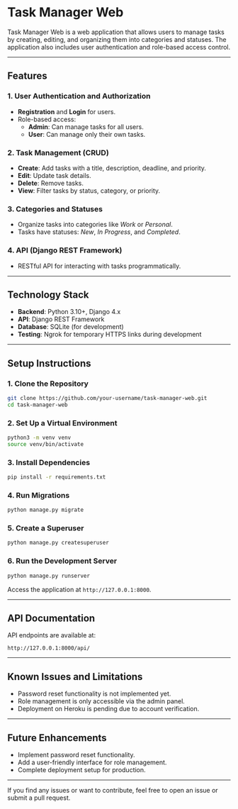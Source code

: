 # **Task Manager Web**

Task Manager Web is a web application that allows users to manage tasks by creating, editing, and organizing them into categories and statuses. The application also includes user authentication and role-based access control.

---

## **Features**

### 1. User Authentication and Authorization
- **Registration** and **Login** for users.
- Role-based access:
  - **Admin**: Can manage tasks for all users.
  - **User**: Can manage only their own tasks.

### 2. Task Management (CRUD)
- **Create**: Add tasks with a title, description, deadline, and priority.
- **Edit**: Update task details.
- **Delete**: Remove tasks.
- **View**: Filter tasks by status, category, or priority.

### 3. Categories and Statuses
- Organize tasks into categories like *Work* or *Personal*.
- Tasks have statuses: *New*, *In Progress*, and *Completed*.

### 4. API (Django REST Framework)
- RESTful API for interacting with tasks programmatically.

---

## **Technology Stack**

- **Backend**: Python 3.10+, Django 4.x
- **API**: Django REST Framework
- **Database**: SQLite (for development)
- **Testing**: Ngrok for temporary HTTPS links during development

---

## **Setup Instructions**

### 1. Clone the Repository
```bash
git clone https://github.com/your-username/task-manager-web.git
cd task-manager-web
```

### 2. Set Up a Virtual Environment
```bash
python3 -m venv venv
source venv/bin/activate
```

### 3. Install Dependencies
```bash
pip install -r requirements.txt
```

### 4. Run Migrations
```bash
python manage.py migrate
```

### 5. Create a Superuser
```bash
python manage.py createsuperuser
```

### 6. Run the Development Server
```bash
python manage.py runserver
```

Access the application at `http://127.0.0.1:8000`.

---

## **API Documentation**

API endpoints are available at:
```
http://127.0.0.1:8000/api/
```

---

## **Known Issues and Limitations**

- Password reset functionality is not implemented yet.
- Role management is only accessible via the admin panel.
- Deployment on Heroku is pending due to account verification.

---

## **Future Enhancements**
- Implement password reset functionality.
- Add a user-friendly interface for role management.
- Complete deployment setup for production.

---

If you find any issues or want to contribute, feel free to open an issue or submit a pull request.
